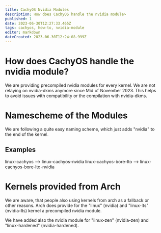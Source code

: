 ```yaml
---
title: CachyOS Nvidia Modules
description: How does CachyOS handle the nvidia module>
published: 1
date: 2023-06-30T12:27:33.465Z
tags: cachyos, how-to, nvidia-module
editor: markdown
dateCreated: 2023-06-30T12:24:08.999Z
---
```


# How does CachyOS handle the nvidia module?

We are providing precompiled nvidia modules for every kernel. We are not relaying on nvidia-dkms anymore since Mid of November 2023.
This helps to avoid issues with compatibility or the compilation with nvidia-dkms.

# Namescheme of the Modules

We are following a quite easy naming scheme, which just adds "nvidia" to the end of the kernel.

## Examples

linux-cachyos --> linux-cachyos-nvidia
linux-cachyos-bore-lto --> linux-cachyos-bore-lto-nvidia

# Kernels provided from Arch

We are aware, that people also using kernels from arch as a fallback or other reasons.
Arch does provide for the "linux" (nvidia) and "linux-lts" (nvidia-lts) kernel a precompiled nvidia module.

We have added also the nvidia module for "linux-zen" (nvidia-zen) and "linux-hardened" (nvidia-hardened).
